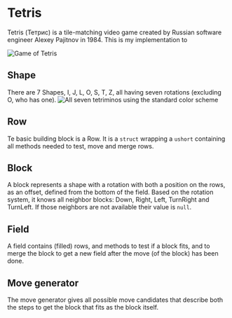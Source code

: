 ﻿# Tetris
Tetris (Тетрис) is a tile-matching video game created by Russian software engineer
Alexey Pajitnov in 1984. This is my implementation to 

![Game of Tetris](https://upload.wikimedia.org/wikipedia/commons/thumb/9/9c/Typical_Tetris_Game.svg/220px-Typical_Tetris_Game.svg.png)

## Shape
There are 7 Shapes, I, J, L, O, S, T, Z, all having seven rotations (excluding O, who has one).
![All seven tetriminos using the standard color scheme](https://upload.wikimedia.org/wikipedia/commons/thumb/3/39/Tetrominoes_IJLO_STZ_Worlds.svg/220px-Tetrominoes_IJLO_STZ_Worlds.svg.png)

## Row
Te basic building block is a Row. It is a `struct` wrapping a `ushort` containing
all methods needed to test, move and merge rows.

## Block
A block represents a shape with a rotation with both a position on the rows, as an offset,
defined from the bottom of the field. Based on the rotation system, it knows all neighbor
blocks: Down, Right, Left, TurnRight and TurnLeft. If those neighbors are not available
their value is `null`.

## Field
A field contains (filled) rows, and methods to test if a block fits, and to merge the block
to get a new field after the move (of the block) has been done.

## Move generator
The move generator gives all possible move candidates that describe both the steps to get
the block that fits as the block itself.
